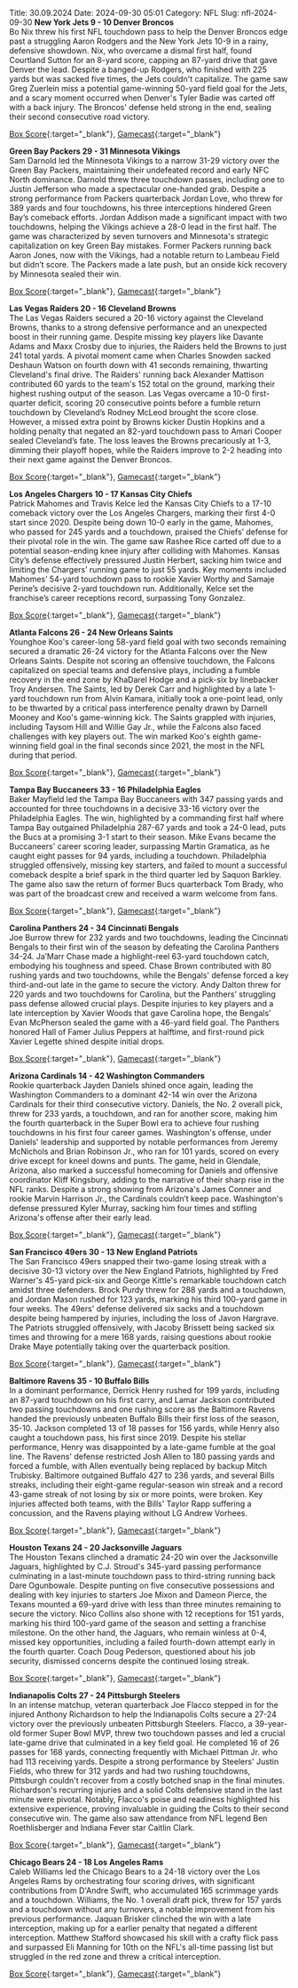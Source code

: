 Title: 30.09.2024
Date: 2024-09-30 05:01
Category: NFL 
Slug: nfl-2024-09-30 
**New York Jets 9 - 10 Denver Broncos**  
Bo Nix threw his first NFL touchdown pass to help the Denver Broncos edge past a struggling Aaron Rodgers and the New York Jets 10-9 in a rainy, defensive showdown. Nix, who overcame a dismal first half, found Courtland Sutton for an 8-yard score, capping an 87-yard drive that gave Denver the lead. Despite a banged-up Rodgers, who finished with 225 yards but was sacked five times, the Jets couldn't capitalize. The game saw Greg Zuerlein miss a potential game-winning 50-yard field goal for the Jets, and a scary moment occurred when Denver's Tyler Badie was carted off with a back injury. The Broncos' defense held strong in the end, sealing their second consecutive road victory. 

[Box Score](https://www.espn.com/nfl/boxscore/_/gameId/401671622){:target="_blank"}, [Gamecast](/nfl/recap/_/gameId/401671622/broncos-jets){:target="_blank"}<br>

**Green Bay Packers 29 - 31 Minnesota Vikings**  
Sam Darnold led the Minnesota Vikings to a narrow 31-29 victory over the Green Bay Packers, maintaining their undefeated record and early NFC North dominance. Darnold threw three touchdown passes, including one to Justin Jefferson who made a spectacular one-handed grab. Despite a strong performance from Packers quarterback Jordan Love, who threw for 389 yards and four touchdowns, his three interceptions hindered Green Bay’s comeback efforts. Jordan Addison made a significant impact with two touchdowns, helping the Vikings achieve a 28-0 lead in the first half. The game was characterized by seven turnovers and Minnesota's strategic capitalization on key Green Bay mistakes. Former Packers running back Aaron Jones, now with the Vikings, had a notable return to Lambeau Field but didn’t score. The Packers made a late push, but an onside kick recovery by Minnesota sealed their win. 

[Box Score](https://www.espn.com/nfl/boxscore/_/gameId/401671643){:target="_blank"}, [Gamecast](/nfl/recap/_/gameId/401671643/vikings-packers){:target="_blank"}<br>

**Las Vegas Raiders 20 - 16 Cleveland Browns**  
The Las Vegas Raiders secured a 20-16 victory against the Cleveland Browns, thanks to a strong defensive performance and an unexpected boost in their running game. Despite missing key players like Davante Adams and Maxx Crosby due to injuries, the Raiders held the Browns to just 241 total yards. A pivotal moment came when Charles Snowden sacked Deshaun Watson on fourth down with 41 seconds remaining, thwarting Cleveland's final drive. The Raiders' running back Alexander Mattison contributed 60 yards to the team's 152 total on the ground, marking their highest rushing output of the season. Las Vegas overcame a 10-0 first-quarter deficit, scoring 20 consecutive points before a fumble return touchdown by Cleveland’s Rodney McLeod brought the score close. However, a missed extra point by Browns kicker Dustin Hopkins and a holding penalty that negated an 82-yard touchdown pass to Amari Cooper sealed Cleveland’s fate. The loss leaves the Browns precariously at 1-3, dimming their playoff hopes, while the Raiders improve to 2-2 heading into their next game against the Denver Broncos. 

[Box Score](https://www.espn.com/nfl/boxscore/_/gameId/401671672){:target="_blank"}, [Gamecast](/nfl/recap/_/gameId/401671672/browns-raiders){:target="_blank"}<br>

**Los Angeles Chargers 10 - 17 Kansas City Chiefs**  
Patrick Mahomes and Travis Kelce led the Kansas City Chiefs to a 17-10 comeback victory over the Los Angeles Chargers, marking their first 4-0 start since 2020. Despite being down 10-0 early in the game, Mahomes, who passed for 245 yards and a touchdown, praised the Chiefs’ defense for their pivotal role in the win. The game saw Rashee Rice carted off due to a potential season-ending knee injury after colliding with Mahomes. Kansas City’s defense effectively pressured Justin Herbert, sacking him twice and limiting the Chargers’ running game to just 55 yards. Key moments included Mahomes’ 54-yard touchdown pass to rookie Xavier Worthy and Samaje Perine’s decisive 2-yard touchdown run. Additionally, Kelce set the franchise’s career receptions record, surpassing Tony Gonzalez. 

[Box Score](https://www.espn.com/nfl/boxscore/_/gameId/401671674){:target="_blank"}, [Gamecast](/nfl/recap/_/gameId/401671674/chiefs-chargers){:target="_blank"}<br>

**Atlanta Falcons 26 - 24 New Orleans Saints**  
Younghoe Koo's career-long 58-yard field goal with two seconds remaining secured a dramatic 26-24 victory for the Atlanta Falcons over the New Orleans Saints. Despite not scoring an offensive touchdown, the Falcons capitalized on special teams and defensive plays, including a fumble recovery in the end zone by KhaDarel Hodge and a pick-six by linebacker Troy Andersen. The Saints, led by Derek Carr and highlighted by a late 1-yard touchdown run from Alvin Kamara, initially took a one-point lead, only to be thwarted by a critical pass interference penalty drawn by Darnell Mooney and Koo's game-winning kick. The Saints grappled with injuries, including Taysom Hill and Willie Gay Jr., while the Falcons also faced challenges with key players out. The win marked Koo's eighth game-winning field goal in the final seconds since 2021, the most in the NFL during that period. 

[Box Score](https://www.espn.com/nfl/boxscore/_/gameId/401671727){:target="_blank"}, [Gamecast](/nfl/recap/_/gameId/401671727/saints-falcons){:target="_blank"}<br>

**Tampa Bay Buccaneers 33 - 16 Philadelphia Eagles**  
Baker Mayfield led the Tampa Bay Buccaneers with 347 passing yards and accounted for three touchdowns in a decisive 33-16 victory over the Philadelphia Eagles. The win, highlighted by a commanding first half where Tampa Bay outgained Philadelphia 287-67 yards and took a 24-0 lead, puts the Bucs at a promising 3-1 start to their season. Mike Evans became the Buccaneers' career scoring leader, surpassing Martin Gramatica, as he caught eight passes for 94 yards, including a touchdown. Philadelphia struggled offensively, missing key starters, and failed to mount a successful comeback despite a brief spark in the third quarter led by Saquon Barkley. The game also saw the return of former Bucs quarterback Tom Brady, who was part of the broadcast crew and received a warm welcome from fans. 

[Box Score](https://www.espn.com/nfl/boxscore/_/gameId/401671740){:target="_blank"}, [Gamecast](/nfl/recap/_/gameId/401671740/eagles-buccaneers){:target="_blank"}<br>

**Carolina Panthers 24 - 34 Cincinnati Bengals**  
Joe Burrow threw for 232 yards and two touchdowns, leading the Cincinnati Bengals to their first win of the season by defeating the Carolina Panthers 34-24. Ja’Marr Chase made a highlight-reel 63-yard touchdown catch, embodying his toughness and speed. Chase Brown contributed with 80 rushing yards and two touchdowns, while the Bengals' defense forced a key third-and-out late in the game to secure the victory. Andy Dalton threw for 220 yards and two touchdowns for Carolina, but the Panthers’ struggling pass defense allowed crucial plays. Despite injuries to key players and a late interception by Xavier Woods that gave Carolina hope, the Bengals’ Evan McPherson sealed the game with a 46-yard field goal. The Panthers honored Hall of Famer Julius Peppers at halftime, and first-round pick Xavier Legette shined despite initial drops. 

[Box Score](https://www.espn.com/nfl/boxscore/_/gameId/401671745){:target="_blank"}, [Gamecast](/nfl/recap/_/gameId/401671745/bengals-panthers){:target="_blank"}<br>

**Arizona Cardinals 14 - 42 Washington Commanders**  
Rookie quarterback Jayden Daniels shined once again, leading the Washington Commanders to a dominant 42-14 win over the Arizona Cardinals for their third consecutive victory. Daniels, the No. 2 overall pick, threw for 233 yards, a touchdown, and ran for another score, making him the fourth quarterback in the Super Bowl era to achieve four rushing touchdowns in his first four career games. Washington's offense, under Daniels' leadership and supported by notable performances from Jeremy McNichols and Brian Robinson Jr., who ran for 101 yards, scored on every drive except for kneel downs and punts. The game, held in Glendale, Arizona, also marked a successful homecoming for Daniels and offensive coordinator Kliff Kingsbury, adding to the narrative of their sharp rise in the NFL ranks. Despite a strong showing from Arizona's James Conner and rookie Marvin Harrison Jr., the Cardinals couldn’t keep pace. Washington's defense pressured Kyler Murray, sacking him four times and stifling Arizona's offense after their early lead. 

[Box Score](https://www.espn.com/nfl/boxscore/_/gameId/401671755){:target="_blank"}, [Gamecast](/nfl/recap/_/gameId/401671755/commanders-cardinals){:target="_blank"}<br>

**San Francisco 49ers 30 - 13 New England Patriots**  
The San Francisco 49ers snapped their two-game losing streak with a decisive 30-13 victory over the New England Patriots, highlighted by Fred Warner's 45-yard pick-six and George Kittle's remarkable touchdown catch amidst three defenders. Brock Purdy threw for 288 yards and a touchdown, and Jordan Mason rushed for 123 yards, marking his third 100-yard game in four weeks. The 49ers' defense delivered six sacks and a touchdown despite being hampered by injuries, including the loss of Javon Hargrave. The Patriots struggled offensively, with Jacoby Brissett being sacked six times and throwing for a mere 168 yards, raising questions about rookie Drake Maye potentially taking over the quarterback position. 

[Box Score](https://www.espn.com/nfl/boxscore/_/gameId/401671758){:target="_blank"}, [Gamecast](/nfl/recap/_/gameId/401671758/patriots-49ers){:target="_blank"}<br>

**Baltimore Ravens 35 - 10 Buffalo Bills**  
In a dominant performance, Derrick Henry rushed for 199 yards, including an 87-yard touchdown on his first carry, and Lamar Jackson contributed two passing touchdowns and one rushing score as the Baltimore Ravens handed the previously unbeaten Buffalo Bills their first loss of the season, 35-10. Jackson completed 13 of 18 passes for 156 yards, while Henry also caught a touchdown pass, his first since 2019. Despite his stellar performance, Henry was disappointed by a late-game fumble at the goal line. The Ravens' defense restricted Josh Allen to 180 passing yards and forced a fumble, with Allen eventually being replaced by backup Mitch Trubisky. Baltimore outgained Buffalo 427 to 236 yards, and several Bills streaks, including their eight-game regular-season win streak and a record 43-game streak of not losing by six or more points, were broken. Key injuries affected both teams, with the Bills' Taylor Rapp suffering a concussion, and the Ravens playing without LG Andrew Vorhees. 

[Box Score](https://www.espn.com/nfl/boxscore/_/gameId/401671783){:target="_blank"}, [Gamecast](/nfl/recap/_/gameId/401671783/bills-ravens){:target="_blank"}<br>

**Houston Texans 24 - 20 Jacksonville Jaguars**  
The Houston Texans clinched a dramatic 24-20 win over the Jacksonville Jaguars, highlighted by C.J. Stroud's 345-yard passing performance culminating in a last-minute touchdown pass to third-string running back Dare Ogunbowale. Despite punting on five consecutive possessions and dealing with key injuries to starters Joe Mixon and Dameon Pierce, the Texans mounted a 69-yard drive with less than three minutes remaining to secure the victory. Nico Collins also shone with 12 receptions for 151 yards, marking his third 100-yard game of the season and setting a franchise milestone. On the other hand, the Jaguars, who remain winless at 0-4, missed key opportunities, including a failed fourth-down attempt early in the fourth quarter. Coach Doug Pederson, questioned about his job security, dismissed concerns despite the continued losing streak. 

[Box Score](https://www.espn.com/nfl/boxscore/_/gameId/401671857){:target="_blank"}, [Gamecast](/nfl/recap/_/gameId/401671857/jaguars-texans){:target="_blank"}<br>

**Indianapolis Colts 27 - 24 Pittsburgh Steelers**  
In an intense matchup, veteran quarterback Joe Flacco stepped in for the injured Anthony Richardson to help the Indianapolis Colts secure a 27-24 victory over the previously unbeaten Pittsburgh Steelers. Flacco, a 39-year-old former Super Bowl MVP, threw two touchdown passes and led a crucial late-game drive that culminated in a key field goal. He completed 16 of 26 passes for 168 yards, connecting frequently with Michael Pittman Jr. who had 113 receiving yards. Despite a strong performance by Steelers' Justin Fields, who threw for 312 yards and had two rushing touchdowns, Pittsburgh couldn't recover from a costly botched snap in the final minutes. Richardson's recurring injuries and a solid Colts defensive stand in the last minute were pivotal. Notably, Flacco's poise and readiness highlighted his extensive experience, proving invaluable in guiding the Colts to their second consecutive win. The game also saw attendance from NFL legend Ben Roethlisberger and Indiana Fever star Caitlin Clark. 

[Box Score](https://www.espn.com/nfl/boxscore/_/gameId/401671867){:target="_blank"}, [Gamecast](/nfl/recap/_/gameId/401671867/steelers-colts){:target="_blank"}<br>

**Chicago Bears 24 - 18 Los Angeles Rams**  
Caleb Williams led the Chicago Bears to a 24-18 victory over the Los Angeles Rams by orchestrating four scoring drives, with significant contributions from D'Andre Swift, who accumulated 165 scrimmage yards and a touchdown. Williams, the No. 1 overall draft pick, threw for 157 yards and a touchdown without any turnovers, a notable improvement from his previous performance. Jaquan Brisker clinched the win with a late interception, making up for a earlier penalty that negated a different interception. Matthew Stafford showcased his skill with a crafty flick pass and surpassed Eli Manning for 10th on the NFL's all-time passing list but struggled in the red zone and threw a critical interception. 

[Box Score](https://www.espn.com/nfl/boxscore/_/gameId/401671871){:target="_blank"}, [Gamecast](/nfl/recap/_/gameId/401671871/rams-bears){:target="_blank"}<br>

